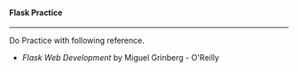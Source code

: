 #### Flask Practice

----------------------

Do Practice with following reference.

- *Flask Web Development* by Miguel Grinberg - O'Reilly
